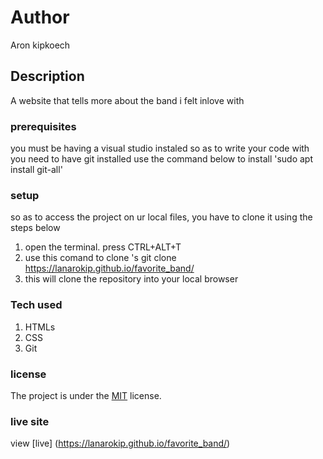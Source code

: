 # Author
Aron kipkoech
## Description
A website that tells more about the band i felt inlove with
### prerequisites
you must be having a visual studio instaled so as to write your code with
you need to have git installed
use the command below to install
'sudo apt install git-all'
### setup
so as to access the project on ur local files, you have to clone it using the steps below
1. open the terminal. press CTRL+ALT+T
2. use this comand to clone 's git clone https://lanarokip.github.io/favorite_band/
3. this will clone the repository into your local browser
### Tech used
1. HTMLs
1. CSS
1. Git

### license
The project is under the  [MIT](license) license.

### live site 
view [live] (https://lanarokip.github.io/favorite_band/)
